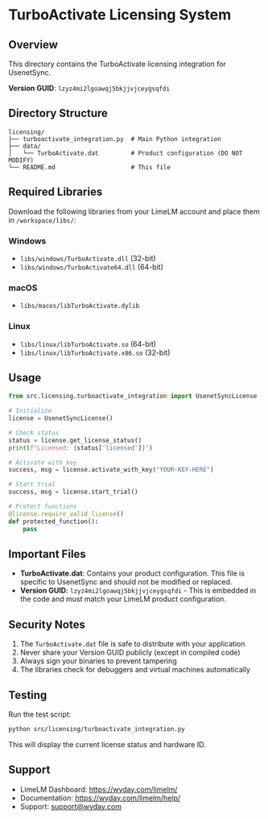 # TurboActivate Licensing System

## Overview
This directory contains the TurboActivate licensing integration for UsenetSync.

**Version GUID**: `lzyz4mi2lgoawqj5bkjjvjceygsqfdi`

## Directory Structure
```
licensing/
├── turboactivate_integration.py  # Main Python integration
├── data/
│   └── TurboActivate.dat         # Product configuration (DO NOT MODIFY)
└── README.md                     # This file
```

## Required Libraries

Download the following libraries from your LimeLM account and place them in `/workspace/libs/`:

### Windows
- `libs/windows/TurboActivate.dll` (32-bit)
- `libs/windows/TurboActivate64.dll` (64-bit)

### macOS
- `libs/macos/libTurboActivate.dylib`

### Linux
- `libs/linux/libTurboActivate.so` (64-bit)
- `libs/linux/libTurboActivate.x86.so` (32-bit)

## Usage

```python
from src.licensing.turboactivate_integration import UsenetSyncLicense

# Initialize
license = UsenetSyncLicense()

# Check status
status = license.get_license_status()
print(f"Licensed: {status['licensed']}")

# Activate with key
success, msg = license.activate_with_key("YOUR-KEY-HERE")

# Start trial
success, msg = license.start_trial()

# Protect functions
@license.require_valid_license()
def protected_function():
    pass
```

## Important Files

- **TurboActivate.dat**: Contains your product configuration. This file is specific to UsenetSync and should not be modified or replaced.
- **Version GUID**: `lzyz4mi2lgoawqj5bkjjvjceygsqfdi` - This is embedded in the code and must match your LimeLM product configuration.

## Security Notes

1. The `TurboActivate.dat` file is safe to distribute with your application
2. Never share your Version GUID publicly (except in compiled code)
3. Always sign your binaries to prevent tampering
4. The libraries check for debuggers and virtual machines automatically

## Testing

Run the test script:
```bash
python src/licensing/turboactivate_integration.py
```

This will display the current license status and hardware ID.

## Support

- LimeLM Dashboard: https://wyday.com/limelm/
- Documentation: https://wyday.com/limelm/help/
- Support: support@wyday.com